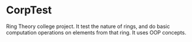 # CorpTest
Ring Theory college project. It test the nature of rings, and do basic computation operations on elements from that ring. It uses OOP concepts.
